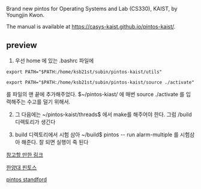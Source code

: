 Brand new pintos for Operating Systems and Lab (CS330), KAIST, by Youngjin Kwon.

The manual is available at https://casys-kaist.github.io/pintos-kaist/.

## preview
1. 우선 home 에 있는 .bashrc 파일에 


`export PATH="$PATH:/home/ksb21st/subin/pintos-kaist/utils"`

`export PATH="$PATH:/home/ksb21st/subin/pintos-kaist/source ./activate"`


를 파일의 맨 끝에 추가해주었다. $~/pintos-kiast/ 에 매번 source ./activate 를 입력해주는 수고를 덜기 위해서.

2. 그 다음에는 ~/pintos-kaist/threads$ 에서 make를 해주어야 한다. 그럼 /build 디렉토리가 생긴다

3. build 디렉토리에서 시험 삼아 ~/build$ pintos -- run alarm-multiple 를 시험삼아 해준다. 잘 되면 실행이 죽 된다


[참고할 만한 링크](https://h2oche.github.io/2019/03/12/pintos-guide/)


[한양대 핀토스](http://esos.hanyang.ac.kr/files/courseware/undergraduate/PINTOS/Pintos_all.pdf)


[pintos standford](https://web.stanford.edu/class/cs140/projects/pintos/pintos.pdf)
